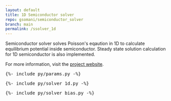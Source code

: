 ```yaml
---
layout: default
title: 1D Semiconductor solver
repo: gsomani/semiconductor_solver
branch: main
permalink: /ssolver_1d
---
```


Semiconductor solver solves Poisson's eqaution in 1D to calculate equilibrium potential inside semiconductor. Steady state solution calculation for 1D semiconductor is also implemented.

For more information, visit the [project website](www.gsomani.github.io/semiconductor_solver).

<pre data-executable data-language="python">
{%- include py/params.py -%}
</pre>

<pre data-executable data-language="python">
{%- include py/solver_1d.py -%}
</pre>

<pre data-executable data-language="python">
{%- include py/solver_bias.py -%}
</pre>
